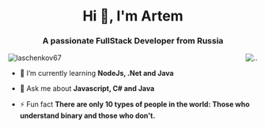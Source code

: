 <h1 align="center">Hi 👋, I'm Artem </h1>
<h3 align="center">A passionate FullStack Developer from Russia</h3>
<img align="right" src="https://user-images.githubusercontent.com/74038190/229223263-cf2e4b07-2615-4f87-9c38-e37600f8381a.gif" alt=".."/>

<p align="left"> <img src="https://komarev.com/ghpvc/?username=laschenkov67&label=Profile%20views&color=0e75b6&style=flat" alt="laschenkov67" /> </p>

- 🌱 I’m currently learning **NodeJs, .Net and Java**

- 💬 Ask me about **Javascript, C# and Java**

- ⚡ Fun fact **There are only 10 types of people in the world: Those who understand binary and those who don't.**
